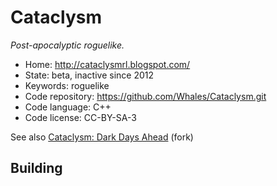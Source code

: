 # Cataclysm

_Post-apocalyptic roguelike._

- Home: http://cataclysmrl.blogspot.com/
- State: beta, inactive since 2012
- Keywords: roguelike
- Code repository: https://github.com/Whales/Cataclysm.git
- Code language: C++
- Code license: CC-BY-SA-3

See also [Cataclysm: Dark Days Ahead](cataclysm_dark_days_ahead.md) (fork)

## Building

